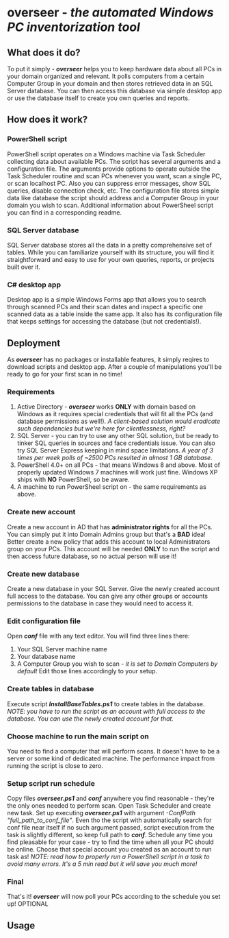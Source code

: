 # overseer - *the automated Windows PC inventorization tool*
## What does it do?
To put it simply - ***overseer*** helps you to keep hardware data about all PCs in your domain organized and relevant. It polls computers from a certain Computer Group in your domain and then stores retrieved data in an SQL Server database. You can then access this database via simple desktop app or use the database itself to create you own queries and reports.

## How does it work?
### PowerShell script
PowerShell script operates on a Windows machine via Task Scheduler collecting data about available PCs. The script has several arguments and a configuration file. The arguments provide options to operate outside the Task Scheduler routine and scan PCs whenever you want, scan a single PC, or scan localhost PC. Also you can suppress error messages, show SQL queries, disable connection check, etc. The configuration file stores simple data like database the script should address and a Computer Group in your domain you wish to scan. Additional information about PowerSheel script you can find in a corresponding readme.
### SQL Server database
SQL Server database stores all the data in a pretty comprehensive set of tables. While you can familiarize yourself with its structure, you will find it straightforward and easy to use for your own queries, reports, or projects built over it.
### C# desktop app
Desktop app is a simple Windows Forms app that allows you to search through scanned PCs and their scan dates and inspect a specific one scanned data as a table inside the same app. It also has its configuration file that keeps settings for accessing the database (but not credentials!).

## Deployment
As ***overseer*** has no packages or installable features, it simply reqires to download scripts and desktop app. After a couple of manipulations you'll be ready to go for your first scan in no time!
### Requirements
1. Active Directory - ***overseer*** works **ONLY** with domain based on Windows as it requires special credentials that will fit all the PCs (and database permissions as well!). *A client-based solution would eradicate such dependencies but we're here for clientlessness, right?*
2. SQL Server - you can try to use any other SQL solution, but be ready to tinker SQL queries in sources and face credentials issue. You can also try SQL Server Express keeping in mind space limitations. *A year of 3 times per week polls of ~2500 PCs resulted in almost 1 GB database.*
3. PowerShell 4.0+ on all PCs - that means Windows 8 and above. Most of properly updated Windows 7 machines will work just fine. Windows XP ships with **NO** PowerShell, so be aware.
4. A machine to run PowerSheel script on - the same requirements as above.
### Create new account
Create a new account in AD that has **administrator rights** for all the PCs. You can simply put it into Domain Admins group but that's a **BAD** idea! Better create a new policy that adds this account to local Administrators group on your PCs. This account will be needed **ONLY** to run the script and then access future database, so no actual person will use it!
### Create new database
Create a new database in your SQL Server. Give the newly created account full access to the database. You can give any other groups or accounts permissions to the database in case they would need to access it.
### Edit configuration file
Open ***conf*** file with any text editor. You will find three lines there:
1. Your SQL Server machine name
2. Your database name
3. A Computer Group you wish to scan - *it is set to Domain Computers by default*
Edit those lines accordingly to your setup.
### Create tables in database
Execute script ***InstallBaseTables.ps1*** to create tables in the database. *NOTE: you have to run the script as an account with full access to the database. You can use the newly created account for that.*
### Choose machine to run the main script on
You need to find a computer that will perform scans. It doesn't have to be a server or some kind of dedicated machine. The performance impact from running the script is close to zero.
### Setup script run schedule
Copy files ***overseer.ps1*** and ***conf*** anywhere you find reasonable - they're the only ones needed to perform scan. Open Task Scheduler and create new task. Set up executing ***overseer.ps1*** with argument *-ConfPath "full_path_to_conf_file"*. Even tho the script with automatically search for conf file near itself if no such argument passed, script execution from the task is slightly different, so keep full path to ***conf***. Schedule any time you find pleasable for your case - try to find the time when all your PC should be online. Choose that special account you created as an account to run task as! *NOTE: read how to properly run a PowerShell script in a task to avoid many errors. It's a 5 min read but it will save you much more!*
### Final
That's it! ***overseer*** will now poll your PCs according to the schedule you set up!
OPTIONAL
## Usage
